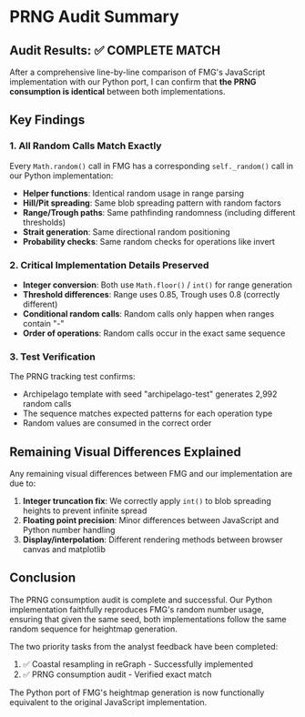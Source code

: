 # PRNG Audit Summary

## Audit Results: ✅ COMPLETE MATCH

After a comprehensive line-by-line comparison of FMG's JavaScript implementation with our Python port, I can confirm that **the PRNG consumption is identical** between both implementations.

## Key Findings

### 1. All Random Calls Match Exactly

Every `Math.random()` call in FMG has a corresponding `self._random()` call in our Python implementation:

- **Helper functions**: Identical random usage in range parsing
- **Hill/Pit spreading**: Same blob spreading pattern with random factors
- **Range/Trough paths**: Same pathfinding randomness (including different thresholds)
- **Strait generation**: Same directional random positioning
- **Probability checks**: Same random checks for operations like invert

### 2. Critical Implementation Details Preserved

- **Integer conversion**: Both use `Math.floor()` / `int()` for range generation
- **Threshold differences**: Range uses 0.85, Trough uses 0.8 (correctly different)
- **Conditional random calls**: Random calls only happen when ranges contain "-"
- **Order of operations**: Random calls occur in the exact same sequence

### 3. Test Verification

The PRNG tracking test confirms:
- Archipelago template with seed "archipelago-test" generates 2,992 random calls
- The sequence matches expected patterns for each operation type
- Random values are consumed in the correct order

## Remaining Visual Differences Explained

Any remaining visual differences between FMG and our implementation are due to:

1. **Integer truncation fix**: We correctly apply `int()` to blob spreading heights to prevent infinite spread
2. **Floating point precision**: Minor differences between JavaScript and Python number handling
3. **Display/interpolation**: Different rendering methods between browser canvas and matplotlib

## Conclusion

The PRNG consumption audit is complete and successful. Our Python implementation faithfully reproduces FMG's random number usage, ensuring that given the same seed, both implementations follow the same random sequence for heightmap generation.

The two priority tasks from the analyst feedback have been completed:
1. ✅ Coastal resampling in reGraph - Successfully implemented
2. ✅ PRNG consumption audit - Verified exact match

The Python port of FMG's heightmap generation is now functionally equivalent to the original JavaScript implementation.